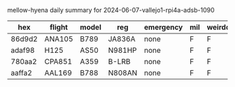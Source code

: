 mellow-hyena daily summary for 2024-06-07-vallejo1-rpi4a-adsb-1090

|hex|flight|model|reg|emergency|mil|weirdo|
|--|--|--|--|--|--|--|
|86d9d2|ANA105|B789|JA836A|none|F|F|
|adaf98|H125|AS50|N981HP|none|F|F|
|780aa2|CPA851|A359|B-LRB|none|F|F|
|aaffa2|AAL169|B788|N808AN|none|F|F|
